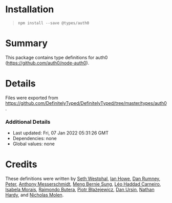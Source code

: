 # Installation
> `npm install --save @types/auth0`

# Summary
This package contains type definitions for auth0 (https://github.com/auth0/node-auth0).

# Details
Files were exported from https://github.com/DefinitelyTyped/DefinitelyTyped/tree/master/types/auth0.

### Additional Details
 * Last updated: Fri, 07 Jan 2022 05:31:26 GMT
 * Dependencies: none
 * Global values: none

# Credits
These definitions were written by [Seth Westphal](https://github.com/westy92), [Ian Howe](https://github.com/ianhowe76), [Dan Rumney](https://github.com/dancrumb), [Peter](https://github.com/pwrnrd), [Anthony Messerschmidt](https://github.com/CatGuardian), [Meng Bernie Sung](https://github.com/MengRS), [Léo Haddad Carneiro](https://github.com/Scoup), [Isabela Morais](https://github.com/isabela-morais), [Raimondo Butera](https://github.com/rbutera), [Piotr Błażejewicz](https://github.com/peterblazejewicz), [Dan Ursin](https://github.com/danursin), [Nathan Hardy](https://github.com/nhardy), and [Nicholas Molen](https://github.com/robotastronaut).
